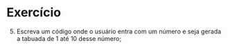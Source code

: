 # Exercício
5. Escreva um código onde o usuário entra com um número e seja gerada a tabuada de 1 até 10 desse número;

